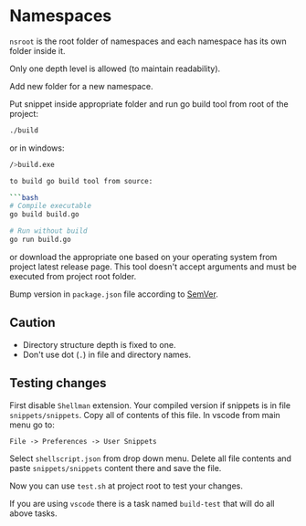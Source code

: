 # Namespaces

`nsroot` is the root folder of namespaces and each namespace has its own folder inside it.

Only one depth level is allowed (to maintain readability).

Add new folder for a new namespace.

Put snippet inside appropriate folder and run go build tool from root of the project:

```bash
./build
```

or in windows:

```bash
/>build.exe

to build go build tool from source:

```bash
# Compile executable
go build build.go

# Run without build
go run build.go
```

or download the appropriate one based on your operating system from project latest release page. This tool doesn't accept arguments and must be executed from project root folder.

Bump version in `package.json` file according to [SemVer](https://semver.org).

## Caution

- Directory structure depth is fixed to one.
- Don't use dot (`.`) in file and directory names.

## Testing changes

First disable `Shellman` extension. Your compiled version if snippets is in file `snippets/snippets`. Copy all of contents of this file. In vscode from main menu go to:

```
File -> Preferences -> User Snippets
```

Select `shellscript.json` from drop down menu. Delete all file contents and paste `snippets/snippets` content there and save the file.

Now you can use `test.sh` at project root to test your changes.

If you are using `vscode` there is a task named `build-test` that will do all above tasks.